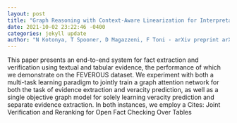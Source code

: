 ```yaml
--- 
layout: post 
title: "Graph Reasoning with Context-Aware Linearization for Interpretable Fact Extraction and Verification" 
date: 2021-10-02 23:22:46 -0400 
categories: jekyll update 
author: "N Kotonya, T Spooner, D Magazzeni, F Toni - arXiv preprint arXiv:2109.12349, 2021" 
--- 
```

This paper presents an end-to-end system for fact extraction and verification using textual and tabular evidence, the performance of which we demonstrate on the FEVEROUS dataset. We experiment with both a multi-task learning paradigm to jointly train a graph attention network for both the task of evidence extraction and veracity prediction, as well as a single objective graph model for solely learning veracity prediction and separate evidence extraction. In both instances, we employ a Cites: Joint Verification and Reranking for Open Fact Checking Over Tables